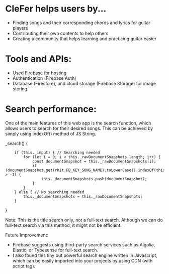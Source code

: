 # CleFer helps users by...
- Finding songs and their corresponding chords and lyrics for guitar players
- Contributing their own contents to help others
- Creating a community that helps learning and practicing guitar easier

# Tools and APIs: 
- Used Firebase for hosting
- Authentication (Firebase Auth)
- Database (Firestore), and cloud storage (Firebase Storage) for image storing

# Search performance:

One of the main features of this web app is the search function, which allows users to search for their desired songs. This can be achieved by simply using indexOf() method of JS String. 

_search() {


        if (this._input) { // Searching needed
            for (let i = 0; i < this._rawDocumentSnapshots.length; i++) {
                const documentSnapshot = this._rawDocumentSnapshots[i];
                if (documentSnapshot.get(rhit.FB_KEY_SONG_NAME).toLowerCase().indexOf(this._input) > -1) {
                    this._documentSnapshots.push(documentSnapshot);
                }
            }
        } else { // No searching needed
            this._documentSnapshots = this._rawDocumentSnapshots;
        }
}


Note: This is the title search only, not a full-text search. Although we can do full-text search via this method, it might not be efficient. 


Future Improvement: 
- Firebase suggests using third-party search services such as Algolia, Elastic, or Typesense for full-text search. 
- I also found this tiny but powerful search engine written in Javascript, which can be easily imported into your projects by using CDN (with script tag).



